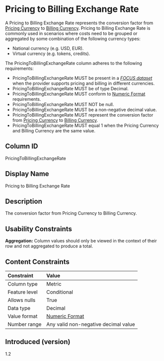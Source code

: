 # Pricing to Billing Exchange Rate

A Pricing to Billing Exchange Rate represents the conversion factor from [Pricing Currency](#pricingcurrency) to [Billing Currency](#billingcurrency).  Pricing to Billing Exchange Rate is commonly used in scenarios where costs need to be grouped or aggregated by some combination of the following currency types:

* National currency (e.g. USD, EUR).
* Virtual currency (e.g. tokens, credits).

The PricingToBillingExchangeRate column adheres to the following requirements:

* PricingToBillingExchangeRate MUST be present in a [*FOCUS dataset*](#glossary:FOCUS-dataset) when the provider supports pricing and billing in different currencies.
* PricingToBillingExchangeRate MUST be of type Decimal.
* PricingToBillingExchangeRate MUST conform to [Numeric Format](#numericformat) requirements.
* PricingToBillingExchangeRate MUST NOT be null.
* PricingToBillingExchangeRate MUST be a non-negative decimal value.
* PricingToBillingExchangeRate MUST represent the conversion factor from [Pricing Currency](#pricingcurrency) to [Billing Currency](#billingcurrency).
* PricingToBillingExchangeRate MUST equal 1 when the Pricing Currency and Billing Currency are the same value.

## Column ID

PricingToBillingExchangeRate

## Display Name

Pricing to Billing Exchange Rate

## Description

The conversion factor from Pricing Currency to Billing Currency.

## Usability Constraints

**Aggregation:** Column values should only be viewed in the context of their row and not aggregated to produce a total.

## Content Constraints

| Constraint      | Value                                |
|:----------------|:-------------------------------------|
| Column type     | Metric                               |
| Feature level   | Conditional                          |
| Allows nulls    | True                                 |
| Data type       | Decimal                              |
| Value format    | [Numeric Format](#numericformat)     |
| Number range    | Any valid non-negative decimal value |

## Introduced (version)

1.2
